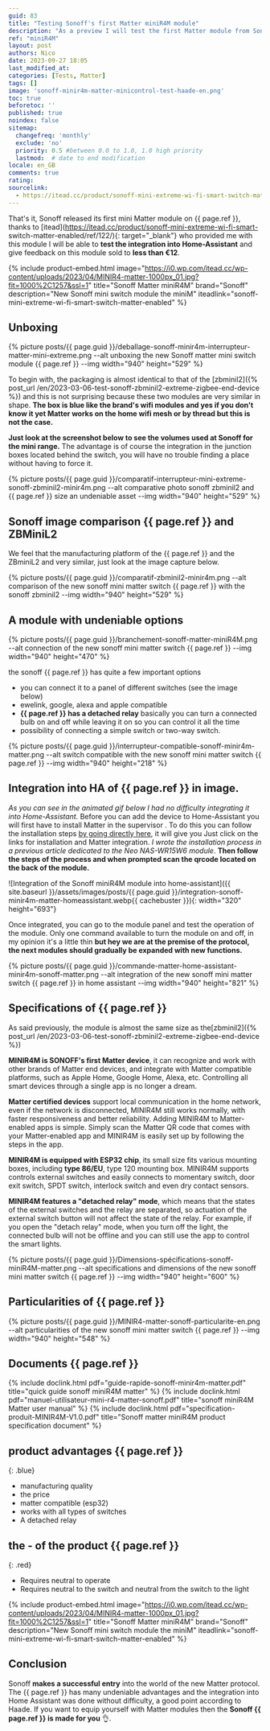 ```yaml
---
guid: 83
title: "Testing Sonoff's first Matter miniR4M module"
description: "As a preview I will test the first Matter module from Sonoff the miniR4M and an integration into Home Assistant"
ref: "miniR4M"
layout: post
authors: Nico
date: 2023-09-27 18:05
last_modified_at: 
categories: [Tests, Matter]
tags: []
image: 'sonoff-minir4m-matter-minicontrol-test-haade-en.png'
toc: true
beforetoc: ''
published: true
noindex: false
sitemap:
  changefreq: 'monthly'
  exclude: 'no'
  priority: 0.5 #between 0.0 to 1.0, 1.0 high priority
  lastmod:  # date to end modification
locale: en_GB
comments: true
rating:  
sourcelink:
  - https://itead.cc/product/sonoff-mini-extreme-wi-fi-smart-switch-matter-enabled/ref/122/
---
```


That's it, Sonoff released its first mini Matter module on {{ page.ref }}, thanks to [itead](https://itead.cc/product/sonoff-mini-extreme-wi-fi-smart- switch-matter-enabled/ref/122/){: target="_blank"} who provided me with this module I will be able to **test the integration into Home-Assistant** and give feedback on this module sold to **less than €12**.

{% include product-embed.html image="https://i0.wp.com/itead.cc/wp-content/uploads/2023/04/MINIR4-matter-1000px_01.jpg?fit=1000%2C1257&ssl=1" title="Sonoff Matter miniR4M" brand="Sonoff" description="New Sonoff mini switch module the miniM" iteadlink="sonoff-mini-extreme-wi-fi-smart-switch-matter-enabled" %}

## Unboxing

{% picture posts/{{ page.guid }}/deballage-sonoff-minir4m-interrupteur-matter-mini-extreme.png --alt unboxing the new Sonoff matter mini switch module {{ page.ref }} --img width="940" height="529" %}

To begin with, the packaging is almost identical to that of the [zbminil2]({% post_url /en/2023-03-06-test-sonoff-zbminil2-extreme-zigbee-end-device %}) and this is not surprising because these two modules are very similar in shape. **The box is blue like the brand's wifi modules and yes if you don't know it yet Matter works on the home wifi mesh or by thread but this is not the case.**

**Just look at the screenshot below to see the volumes used at Sonoff for the mini range.** The advantage is of course the integration in the junction boxes located behind the switch, you will have no trouble finding a place without having to force it.

{% picture posts/{{ page.guid }}/comparatif-interrupteur-mini-extreme-sonoff-zbminil2-minir4m.png --alt comparative photo sonoff zbminil2 and {{ page.ref }} size an undeniable asset --img width="940" height="529" %}

## Sonoff image comparison {{ page.ref }} and ZBMiniL2

We feel that the manufacturing platform of the {{ page.ref }} and the ZBminiL2 and very similar, just look at the image capture below.

{% picture posts/{{ page.guid }}/comparatif-zbminil2-minir4m.png --alt comparison of the new sonoff mini matter switch {{ page.ref }} with the sonoff zbminil2 --img width="940" height="529" %}

## A module with undeniable options

{% picture posts/{{ page.guid }}/branchement-sonoff-matter-miniR4M.png --alt connection of the new sonoff mini matter switch {{ page.ref }} --img width="940" height="470" %}

the sonoff {{ page.ref }} has quite a few important options
- you can connect it to a panel of different switches (see the image below)
- ewelink, google, alexa and apple compatible
- **{{ page.ref }} has a detached relay** basically you can turn a connected bulb on and off while leaving it on so you can control it all the time
- possibility of connecting a simple switch or two-way switch.

{% picture posts/{{ page.guid }}/interrupteur-compatible-sonoff-minir4m-matter.png --alt switch compatible with the new sonoff mini matter switch {{ page.ref }} --img width="940" height="218" %}

## Integration into HA of {{ page.ref }} in image.

*As you can see in the animated gif below I had no difficulty integrating it into Home-Assistant.* Before you can add the device to Home-Assistant you will first have to install Matter in the supervisor . To do this you can follow the installation steps [by going directly here](installation-test-neo-wifi-matter-NAS-WR15W6-in-home-assistant#1-installation-server-matter), it will give you Just click on the links for installation and Matter integration. *I wrote the installation process in a previous article dedicated to the Neo NAS-WR15W6 module*.
**Then follow the steps of the process and when prompted scan the qrcode located on the back of the module.**

![Integration of the Sonoff miniR4M module into home-assistant]({{ site.baseurl }}/assets/images/posts/{{ page.guid }}/integration-sonoff-minir4m-matter-homeassistant.webp{{ cachebuster }}){: width="320" height="693"}

Once integrated, you can go to the module panel and test the operation of the module. Only one command available to turn the module on and off, in my opinion it's a little thin **but hey we are at the premise of the protocol, the next modules should gradually be expanded with new functions.**

{% picture posts/{{ page.guid }}/commande-matter-home-assistant-minir4m-sonoff-matter.png --alt integration of the new sonoff mini matter switch {{ page.ref }} in home assistant --img width="940" height="821" %}

## Specifications of {{ page.ref }}

As said previously, the module is almost the same size as the[zbminil2]({% post_url /en/2023-03-06-test-sonoff-zbminil2-extreme-zigbee-end-device %})

**MINIR4M is SONOFF's first Matter device**, it can recognize and work with other brands of Matter end devices, and integrate with Matter compatible platforms, such as Apple Home, Google Home, Alexa, etc. Controlling all smart devices through a single app is no longer a dream.

**Matter certified devices** support local communication in the home network, even if the network is disconnected, MINIR4M still works normally, with faster responsiveness and better reliability. Adding MINIR4M to Matter-enabled apps is simple. Simply scan the Matter QR code that comes with your Matter-enabled app and MINIR4M is easily set up by following the steps in the app.

**MINIR4M is equipped with ESP32 chip**, its small size fits various mounting boxes, including **type 86/EU**, type 120 mounting box. MINIR4M supports controls external switches and easily connects to momentary switch, door exit switch, SPDT switch, interlock switch and even dry contact sensors.

**MINIR4M features a "detached relay" mode**, which means that the states of the external switches and the relay are separated, so actuation of the external switch button will not affect the state of the relay. For example, if you open the "detach relay" mode, when you turn off the light, the connected bulb will not be offline and you can still use the app to control the smart lights.

{% picture posts/{{ page.guid }}/Dimensions-spécifications-sonoff-miniR4M-matter.png --alt specifications and dimensions of the new sonoff mini matter switch {{ page.ref }} --img width="940" height="600" %}

## Particularities of {{ page.ref }}

{% picture posts/{{ page.guid }}/MINIR4-matter-sonoff-particularite-en.png --alt particularities of the new sonoff mini matter switch {{ page.ref }} --img width="940" height="548" %}


## Documents {{ page.ref }}

{% include doclink.html pdf="guide-rapide-sonoff-minir4m-matter.pdf" title="quick guide sonoff miniR4M matter" %}
{% include doclink.html pdf="manuel-utilisateur-mini-r4-matter-sonoff.pdf" title="sonoff miniR4M Matter user manual" %}
{% include doclink.html pdf="specification-produit-MINIR4M-V1.0.pdf" title="Sonoff matter miniR4M product specification document" %}

## **product advantages** {{ page.ref }}
{: .blue}
- manufacturing quality
- the price
- matter compatible (esp32)
- works with all types of switches
- A detached relay


## **the - of the product** {{ page.ref }}
{: .red}
- Requires neutral to operate
- Requires neutral to the switch and neutral from the switch to the light

{% include product-embed.html image="https://i0.wp.com/itead.cc/wp-content/uploads/2023/04/MINIR4-matter-1000px_01.jpg?fit=1000%2C1257&ssl=1" title="Sonoff Matter miniR4M" brand="Sonoff" description="New Sonoff mini switch module the miniM" iteadlink="sonoff-mini-extreme-wi-fi-smart-switch-matter-enabled" %}

## Conclusion

Sonoff **makes a successful entry** into the world of the new Matter protocol. The {{ page.ref }} has many undeniable advantages and the integration into Home Assistant was done without difficulty, a good point according to Haade. If you want to equip yourself with Matter modules then the **Sonoff {{ page.ref }} is made for you** 👌.

